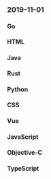 ### 2019-11-01

#### Go

#### HTML

#### Java

#### Rust

#### Python

#### CSS

#### Vue

#### JavaScript

#### Objective-C

#### TypeScript

